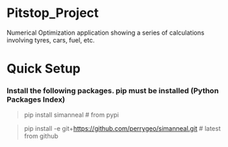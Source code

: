 # Pitstop_Project
Numerical Optimization application showing a series of calculations involving tyres, cars, fuel, etc.


# Quick Setup
### Install the following packages. pip must be installed (Python Packages Index)
>pip install simanneal  # from pypi 

>pip install -e git+https://github.com/perrygeo/simanneal.git  # latest from github
